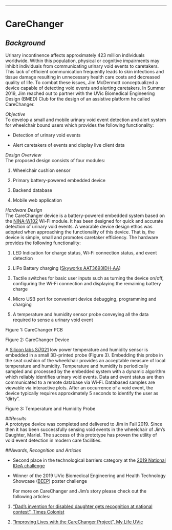 ---
# CareChanger

## *Background*
Urinary incontinence affects approximately 423 million individuals worldwide.
Within this population, physical or cognitive impairments may inhibit
individuals from communicating urinary void events to caretakers. This lack of
efficient communication frequently leads to skin infections and tissue damage
resulting in unnecessary health care costs and decreased quality of life. To
combat these issues, Jim McDermott conceptualized a device capable of detecting
void events and alerting caretakers. In Summer 2019, Jim reached out to partner
with the UVic Biomedical Engineering Design (BMED) Club for the design of an
assistive platform he called CareChanger.

*Objective*  
To develop a small and mobile urinary void event detection and alert system for
wheelchair bound users which provides the following functionality:

-   Detection of urinary void events

-   Alert caretakers of events and display live client data

*Design Overview*  
The proposed design consists of four modules:

1.  Wheelchair cushion sensor

2.  Primary battery-powered embedded device

3.  Backend database

4.  Mobile web application

*Hardware Design*  
The CareChanger device is a battery-powered embedded system based on the
[NINA-W102](https://www.u-blox.com/en/product/nina-w10-series) Wi-Fi module. It
has been designed for quick and accurate detection of urinary void events. A
wearable device design ethos was adopted when approaching the functionality of
this device. That is, the device is simple, small and promotes caretaker
efficiency. The hardware provides the following functionality:

1.  LED Indication for charge status, Wi-Fi connection status, and event
    detection

2.  LiPo Battery charging ([Skyworks
    AAT3693IDH-AA](https://store.skyworksinc.com/products/detail/aat3693idhaat1-skyworks/74683/))

3.  Tactile switches for basic user inputs such as turning the device on/off,
    configuring the Wi-Fi connection and displaying the remaining battery charge

4.  Micro USB port for convenient device debugging, programming and charging

5.  A temperature and humidity sensor probe conveying all the data required to
    sense a urinary void event

Figure 1: CareChanger PCB

Figure 2: CareChanger Device

A [Silicon labs
Si7021](https://www.silabs.com/sensors/humidity/si7006-13-20-21-34/device.si7021-a20-gm)
low power temperature and humidity sensor is embedded in a small 3D-printed
probe (Figure 3). Embedding this probe in the seat cushion of the wheelchair
provides an acceptable measure of local temperature and humidity. Temperature
and humidity is periodically sampled and processed by the embedded system with a
dynamic algorithm which reliably identifies urinary void events. Data and event
status are then communicated to a remote database via Wi-Fi. Databased samples
are viewable via interactive plots. After an occurrence of a void event, the
device typically requires approximately 5 seconds to identify the user as
“dirty”.

Figure 3: Temperature and Humidity Probe

##*Results*  
A prototype device was completed and delivered to Jim in Fall 2019. Since then
it has been successfully sensing void events in the wheelchair of Jim’s
Daughter, Mariel. The success of this prototype has proven the utility of void
event detection in modern care facilities.

##*Awards, Recognition and Articles*

-   Second place in the technological barriers category at the [2019 National
    IDeA
    challenge](https://www.univcan.ca/programs-and-scholarships/innovative-designs-accessibility-competition/meet-the-2019-idea-competition-winners/)

-   Winner of the 2019 UVic Biomedical Engineering and Health Technology
    Showcase
    ([BEEP](https://www.uvic.ca/research/centres/biomedical/events-outreach/partnership-day/index.php))
    poster challenge

    For more on CareChanger and Jim’s story please check out the following
    articles:

1.  [“Dad’s invention for disabled daughter gets recognition at national
    contest”, Times
    Colonist](https://www.timescolonist.com/news/local/dad-s-invention-for-disabled-daughter-gets-recognition-at-national-contest-1.23918747)

2.  [“Improving Lives with the CareChanger Project”, My Life
    UVic](https://onlineacademiccommunity.uvic.ca/myuviclife/2019/08/30/improving-lives-with-the-carechanger-project/)
